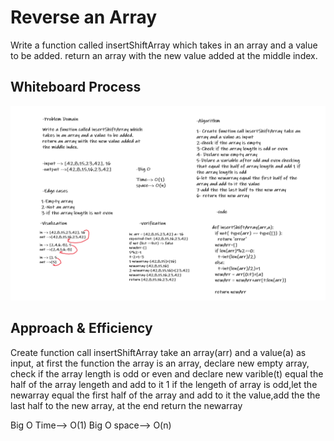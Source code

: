 # Reverse an Array

Write a function called insertShiftArray which takes in an array and a value to be added.  return an array with the new value added at the middle index.


## Whiteboard Process

![0](./array-shift.png)

## Approach & Efficiency

Create function call insertShiftArray take an array(arr) and a value(a) as input, at first the function the array is an array, declare new empty array, check if the array length is odd or even and declare new varible(t) equal the half of the array lengeth and add to it 1 if the lengeth of array is odd,let the newarray equal the first half of the array and add to it the value,add the the last half to the new array, at the end return the newarray


Big O Time--> O(1)
Big O space--> O(n)


